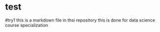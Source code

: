 # test
#try1
this is a markdown file in thsi repository
this is done for data science course specialization
